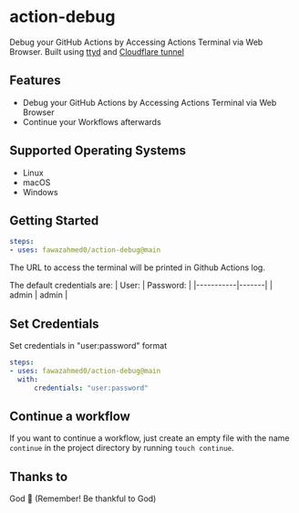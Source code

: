 # action-debug
Debug your GitHub Actions by Accessing Actions Terminal via Web Browser.
Built using [ttyd](https://github.com/tsl0922/ttyd) and [Cloudflare tunnel](https://developers.cloudflare.com/cloudflare-one/connections/connect-networks/do-more-with-tunnels/trycloudflare/)

## Features

- Debug your GitHub Actions by Accessing Actions Terminal via Web Browser
- Continue your Workflows afterwards


## Supported Operating Systems

- Linux
- macOS
- Windows


## Getting Started

```yaml
steps:
- uses: fawazahmed0/action-debug@main
```

The URL to access the terminal will be printed in Github Actions log.

The default credentials are:
| User:     | Password: |
|-----------|-------|
| admin | admin |

## Set Credentials

Set credentials in "user:password" format

```yaml
steps:
- uses: fawazahmed0/action-debug@main
  with:
      credentials: "user:password"
```


## Continue a workflow

If you want to continue a workflow, just create an empty file with the name `continue` in the project directory by running `touch continue`.

## Thanks to

God 🙏 (Remember! Be thankful to God)

